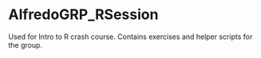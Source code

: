 # AlfredoGRP_RSession
Used for Intro to R crash course. Contains exercises and helper scripts for the group.
